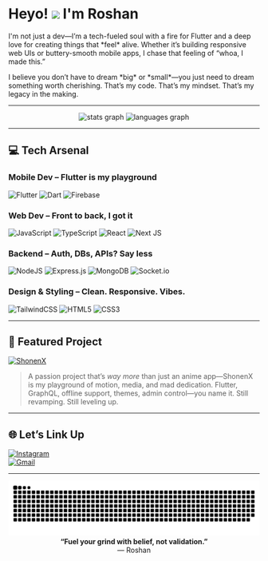 <h1 align="left">Heyo! <img src="https://media.giphy.com/media/hvRJCLFzcasrR4ia7z/giphy.gif" width="30px"> I'm Roshan</h1>

<p align="left">I'm not just a dev—I’m a tech-fueled soul with a fire for Flutter and a deep love for creating things that *feel* alive. Whether it’s building responsive web UIs or buttery-smooth mobile apps, I chase that feeling of “whoa, I made this.”</p>

<p align="left">I believe you don’t have to dream *big* or *small*—you just need to dream something worth cherishing. That’s my code. That’s my mindset. That’s my legacy in the making.</p>

---

<div align="center">
  <img src="https://github-readme-stats.vercel.app/api?username=Darkx-dev&hide_title=false&hide_rank=false&show_icons=true&include_all_commits=true&count_private=true&disable_animations=false&theme=radical&locale=en&hide_border=true" height="170" alt="stats graph" />
  <img src="https://github-readme-stats.vercel.app/api/top-langs?username=Darkx-dev&locale=en&hide_title=false&layout=compact&card_width=320&langs_count=6&theme=radical&hide_border=true" height="170" alt="languages graph" />
</div>

---

## 💻 Tech Arsenal

### Mobile Dev – Flutter is my playground
![Flutter](https://img.shields.io/badge/Flutter-%2302569B.svg?style=for-the-badge&logo=Flutter&logoColor=white)
![Dart](https://img.shields.io/badge/dart-%230175C2.svg?style=for-the-badge&logo=dart&logoColor=white)
![Firebase](https://img.shields.io/badge/firebase-%23039BE5.svg?style=for-the-badge&logo=firebase)

### Web Dev – Front to back, I got it
![JavaScript](https://img.shields.io/badge/javascript-%23323330.svg?style=for-the-badge&logo=javascript&logoColor=%23F7DF1E)
![TypeScript](https://img.shields.io/badge/typescript-%23007ACC.svg?style=for-the-badge&logo=typescript&logoColor=white)
![React](https://img.shields.io/badge/react-%2320232a.svg?style=for-the-badge&logo=react&logoColor=%2361DAFB)
![Next JS](https://img.shields.io/badge/Next-black?style=for-the-badge&logo=next.js&logoColor=white)

### Backend – Auth, DBs, APIs? Say less
![NodeJS](https://img.shields.io/badge/node.js-6DA55F?style=for-the-badge&logo=node.js&logoColor=white)
![Express.js](https://img.shields.io/badge/express.js-%23404d59.svg?style=for-the-badge&logo=express&logoColor=%2361DAFB)
![MongoDB](https://img.shields.io/badge/MongoDB-4EA94B?style=for-the-badge&logo=mongodb&logoColor=white)
![Socket.io](https://img.shields.io/badge/Socket.io-black?style=for-the-badge&logo=socket.io&logoColor=white)

### Design & Styling – Clean. Responsive. Vibes.
![TailwindCSS](https://img.shields.io/badge/tailwindcss-%2338B2AC.svg?style=for-the-badge&logo=tailwind-css&logoColor=white)
![HTML5](https://img.shields.io/badge/html5-%23E34F26.svg?style=for-the-badge&logo=html5&logoColor=white)
![CSS3](https://img.shields.io/badge/css3-%231572B6.svg?style=for-the-badge&logo=css3&logoColor=white)

---

## 📱 Featured Project

[![ShonenX](https://img.shields.io/badge/ShonenX-Anime%20Streaming%20App-ff69b4?style=for-the-badge)](https://github.com/Darkx-dev/ShonenX)

> A passion project that’s *way more* than just an anime app—ShonenX is my playground of motion, media, and mad dedication. Flutter, GraphQL, offline support, themes, admin control—you name it. Still revamping. Still leveling up.

---

## 🌐 Let’s Link Up

[![Instagram](https://img.shields.io/badge/Instagram-%23E4405F.svg?style=for-the-badge&logo=Instagram&logoColor=white)](https://www.instagram.com/dark.dev.23)  
[![Gmail](https://img.shields.io/badge/Gmail-D14836?style=for-the-badge&logo=gmail&logoColor=white)](mailto:darkx.dev.23@gmail.com)

---

<div align="center">
  <img src="https://raw.githubusercontent.com/Darkx-dev/Darkx-dev/output/snake.svg" alt="Snake animation" />
  <br/>
  <b>“Fuel your grind with belief, not validation.”</b>  
  <br/>
  — Roshan
</div>